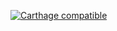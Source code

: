 [![Carthage compatible](https://img.shields.io/badge/Carthage-compatible-4BC51D.svg?style=flat)](https://github.com/Carthage/Carthage)

